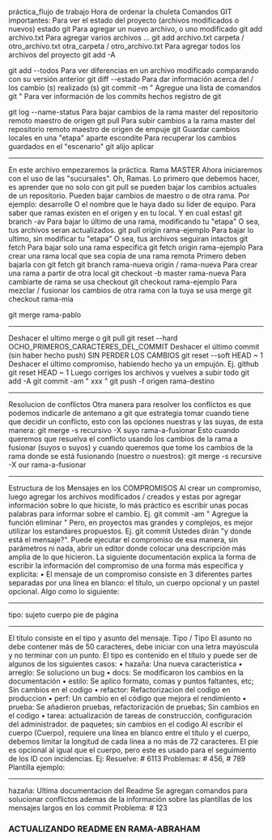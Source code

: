 práctica_flujo de trabajo
Hora de ordenar la chuleta
Comandos GIT importantes:
Para ver el estado del proyecto (archivos modificados o nuevos)
estado git
Para agregar un nuevo archivo, o uno modificado
git add archivo.txt
Para agregar varios archivos ...
git add archivo.txt carpeta / otro_archivo.txt otra_carpeta / otro_archivo.txt
Para agregar todos los archivos del proyecto
git add -A

git add --todos
Para ver diferencias en un archivo modificado comparando con su versión anterior
git diff --estado
Para dar información acerca del / los cambio (s) realizado (s)
git commit -m " Agregue una lista de comandos git "
Para ver información de los commits hechos
registro de git

git log --name-status
Para bajar cambios de la rama master del repositorio remoto
maestro de origen git pull
Para subir cambios a la rama master del repositorio remoto
maestro de origen de empuje git
Guardar cambios locales en una "etapa" aparte
escondite
Para recuperar los cambios guardados en el "escenario"
git alijo aplicar
________________________________________
En este archivo empezaremos la práctica.
Rama MASTER
Ahora iniciaremos con el uso de las "sucursales". Oh, Ramas. Lo primero que debemos hacer, es aprender que no solo con git pull se pueden bajar los cambios actuales de un repositorio. Pueden bajar cambios de maestro o de otra rama. Por ejemplo: desarrolle O el nombre que le haya dado su lider de equipo.
Para saber que ramas existen en el origen y en tu local. Y en cual estas!
git branch -av
Para bajar lo último de una rama, modificando tu "etapa" O sea, tus archivos seran actualizados.
git pull origin rama-ejemplo
Para bajar lo ultimo, sin modificar tu "etapa" O sea, tus archivos seguiran intactos
git fetch
Para bajar solo una rama especifica
git fetch origin rama-ejemplo
Para crear una rama local que sea copia de una rama remota
Primero deben bajarla con git fetch
git branch rama-nueva origin / rama-nueva
Para crear una rama a partir de otra local
git checkout -b master rama-nueva
Para cambiarte de rama se usa checkout
git checkout rama-ejemplo
Para mezclar / fusionar los cambios de otra rama con la tuya se usa merge
git checkout rama-mia

git merge rama-pablo
________________________________________
Deshacer el ultimo merge o git pull
git reset --hard OCHO_PRIMEROS_CARACTERES_DEL_COMMIT
Deshacer el último commit (sin haber hecho push) SIN PERDER LOS CAMBIOS
git reset --soft HEAD ~ 1
Deshacer el último compromiso, habiendo hecho ya un empujón. Ej. github
git reset HEAD ~ 1
Luego corriges los archivos y vuelves a subir todo
git add -A
git commit -am " xxx " 
git push -f origen rama-destino
________________________________________
Resolucion de conflictos
Otra manera para resolver los conflictos es que podemos indicarle de antemano a git que estrategia tomar cuando tiene que decidir un conflicto, esto con las opciones nuestras y las suyas, de esta manera:
git merge -s recursivo -X suyo rama-a-fusionar
Esto cuando queremos que resuelva el conflicto usando los cambios de la rama a fusionar (suyos o suyos) y cuando queremos que tome los cambios de la rama donde se está fusionando (nuestro o nuestros):
git merge -s recursive -X our rama-a-fusionar
________________________________________
Estructura de los Mensajes en los COMPROMISOS
Al crear un compromiso, luego agregar los archivos modificados / creados y estas por agregar información sobre lo que hiciste, lo más práctico es escribir unas pocas palabras para informar sobre el cambio. Ej.
git commit -am " Agregue la función eliminar "
Pero, en proyectos mas grandes y complejos, es mejor utilizar los estandares propuestos. Ej.
git commit
Ustedes dirán "y donde está el mensaje?". Puede ejecutar el compromiso de esa manera, sin parámetros ni nada, abrir un editor donde colocar una descripción más amplia de lo que hicieron. La siguiente documentación explica la forma de escribir la información del compromiso de una forma más específica y explicita:
•	El mensaje de un compromiso consiste en 3 diferentes partes separadas por una línea en blanco: el título, un cuerpo opcional y un pastel opcional. Algo como lo siguiente:
________________________________________
tipo: sujeto
cuerpo
pie de página
________________________________________
El título consiste en el tipo y asunto del mensaje. Tipo / Tipo
El asunto no debe contener más de 50 caracteres, debe iniciar con una letra mayúscula y no terminar con un punto. El tipo es contenido en el título y puede ser de algunos de los siguientes casos:
•	hazaña: Una nueva caracteristica
•	arreglo: Se soluciono un bug
•	docs: Se modificaron los cambios en la documentación
•	estilo: Se aplico formato, comas y puntos faltantes, etc; Sin cambios en el codigo
•	refactor: Refactorizacion del codigo en produccion
•	perf: Un cambio en el código que mejora el rendimiento
•	prueba: Se añadieron pruebas, refactorización de pruebas; Sin cambios en el codigo
•	tarea: actualización de tareas de construcción, configuración del administrador. de paquetes; sin cambios en el codigo
Al escribir el cuerpo (Cuerpo), requiere una línea en blanco entre el título y el cuerpo, debemos limitar la longitud de cada línea a no más de 72 caracteres.
El pie es opcional al igual que el cuerpo, pero este es usado para el seguimiento de los ID con incidencias. Ej:
Resuelve: # 6113 Problemas: # 456, # 789
Plantilla ejemplo:
________________________________________
hazaña: Ultima documentacion del Readme
Se agregan comandos para solucionar conflictos
ademas de la información sobre las plantillas de
los mensajes largos en los commit
Problema: # 123

### ACTUALIZANDO README EN RAMA-ABRAHAM